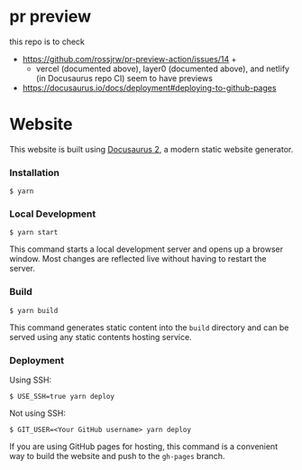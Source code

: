 # pr preview
this repo is to check   
- https://github.com/rossjrw/pr-preview-action/issues/14 +
    - vercel (documented above), layer0 (documented above), and netlify (in Docusaurus repo CI) seem to have previews
- https://docusaurus.io/docs/deployment#deploying-to-github-pages

# Website

This website is built using [Docusaurus 2](https://docusaurus.io/), a modern static website generator.

### Installation

```
$ yarn
```

### Local Development

```
$ yarn start
```

This command starts a local development server and opens up a browser window. Most changes are reflected live without having to restart the server.

### Build

```
$ yarn build
```

This command generates static content into the `build` directory and can be served using any static contents hosting service.

### Deployment

Using SSH:

```
$ USE_SSH=true yarn deploy
```

Not using SSH:

```
$ GIT_USER=<Your GitHub username> yarn deploy
```

If you are using GitHub pages for hosting, this command is a convenient way to build the website and push to the `gh-pages` branch.
